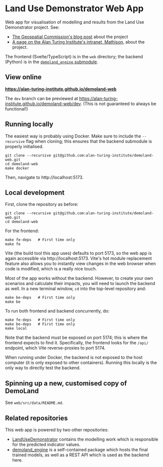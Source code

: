 # Land Use Demonstrator Web App

Web app for visualisation of modelling and results from the Land Use Demonstrator project. See:

- [The Geospatial Commission's blog post](https://www.landusedialogues.gov.uk/2023/03/13/using-spatial-data-science-to-deliver-more-from-the-same-land/) about the project
- [A page on the Alan Turing Institute's intranet, Mathison](https://mathison.turing.ac.uk/page/2864), about the project.

The frontend (Svelte/TypeScript) is in the `web` directory; the backend (Python) is in the [`demoland_engine` submodule](https://github.com/martinfleis/demoland_engine).


## View online

**https://alan-turing-institute.github.io/demoland-web**

The `dev` branch can be previewed at https://alan-turing-institute.github.io/demoland-web/dev.
(This is not guaranteed to always be functional!)


## Running locally

The easiest way is probably using Docker.
Make sure to include the `--recursive` flag when cloning; this ensures that the backend submodule is properly initialised.

```
git clone --recursive git@github.com:alan-turing-institute/demoland-web.git
cd demoland-web
make docker
```

Then, navigate to http://localhost:5173.


## Local development

First, clone the repository as before:

```
git clone --recursive git@github.com:alan-turing-institute/demoland-web.git
cd demoland-web
```

For the frontend:

```
make fe-deps   # First time only
make fe
```

Vite (the build tool this app uses) defaults to port 5173, so the web app is again accessible via http://localhost:5173.
Vite's hot module replacement feature also allows you to instantly view changes in the web browser when code is modified, which is a really nice touch.

Most of the app works without the backend.
However, to create your own scenarios and calculate their impacts, you will need to launch the backend as well.
In a new terminal window, `cd` into the top-level repository and:

```
make be-deps   # First time only
make be
```

To run both frontend and backend concurrently, do:

```
make fe-deps   # First time only
make be-deps   # First time only
make local
```

Note that the backend must be exposed on port 5174; this is where the frontend expects to find it.
Specifically, the frontend looks for the `/api/` endpoint, which Vite reverse-proxies to port 5174.

When running under Docker, the backend is not exposed to the host computer (it is only exposed to other containers).
Running this locally is the only way to directly test the backend.


## Spinning up a new, customised copy of DemoLand

See `web/src/data/README.md`.


## Related repositories

This web app is powered by two other repositories:

- [LandUseDemonstrator](https://github.com/ciupava/LandUseDemonstrator) contains the modelling work which is responsible for the predicted indicator values.
- [demoland_engine](https://github.com/martinfleis/demoland_engine) is a self-contained package which hosts the final trained models, as well as a REST API which is used as the backend here.
